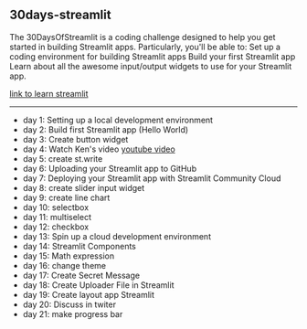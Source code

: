 ## 30days-streamlit
<p> The 30DaysOfStreamlit is a coding challenge designed to help you get started in building Streamlit apps. Particularly, you'll be able to: Set up a coding environment for building Streamlit apps Build your first Streamlit app Learn about all the awesome input/output widgets to use for your Streamlit app.

[link to learn streamlit](https://share.streamlit.io/streamlit/30days)

---

- day 1: Setting up a local development environment
- day 2: Build first Streamlit app (Hello World)
- day 3: Create button widget
- day 4: Watch Ken's video 
[youtube video](https://www.youtube.com/c/KenJee1)
- day 5: create st.write
- day 6: Uploading your Streamlit app to GitHub
- day 7: Deploying your Streamlit app with Streamlit Community Cloud
- day 8: create slider input widget
- day 9: create line chart
- day 10: selectbox
- day 11: multiselect
- day 12: checkbox
- day 13: Spin up a cloud development environment
- day 14: Streamlit Components
- day 15: Math expression
- day 16: change theme
- day 17: Create Secret Message
- day 18: Create Uploader File in Streamlit
- day 19: Create layout app Streamlit
- day 20: Discuss in twiter
- day 21: make progress bar
